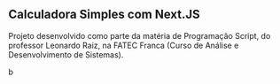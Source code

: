 ## Calculadora Simples com Next.JS

Projeto desenvolvido como parte da matéria de Programação Script, do professor Leonardo Raiz, na FATEC Franca (Curso de Análise e Desenvolvimento de Sistemas).

b